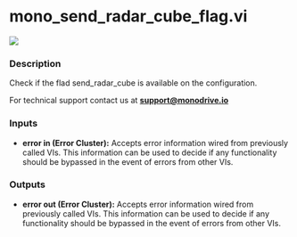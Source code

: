 # mono_send_radar_cube_flag.vi

<p class="img_container">
<img class="lg_img" src="../mono_send_radar_cube_flag.png"/>
</p>

### Description

Check if the flad send_radar_cube is available on the configuration.

For technical support contact us at <b>support@monodrive.io</b> 

### Inputs

- **error in (Error Cluster):** Accepts error information wired from previously called VIs. This information can be used to decide if any functionality should be bypassed in the event of errors from other VIs. 

### Outputs

- **error out (Error Cluster):** Accepts error information wired from previously called VIs. This information can be used to decide if any functionality should be bypassed in the event of errors from other VIs. 

<p>&nbsp;</p>
